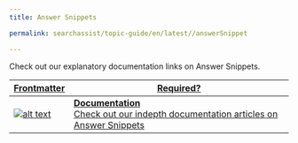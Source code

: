 ```yaml
---
title: Answer Snippets

permalink: searchassist/topic-guide/en/latest//answerSnippet

---
```

<!--#### Topic Guide
###### Orders & Invoices-->

  Check out our explanatory documentation links on Answer Snippets.

<a class="doc-link" target="_blank" href="https://docs.kore.ai/searchassist/personalize-results/answer-snippets/">
 

| Frontmatter | Required? |
|-------------|-------------|
| ![alt text](images/SA_Documentation.svg "Title") | **Documentation**  <br /> Check out our indepth documentation articles on Answer Snippets | 


</a>
